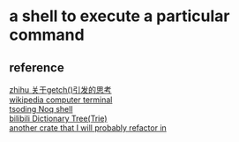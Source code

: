 # a shell to execute a particular command
## reference
[zhihu 关于getch()引发的思考](https://zhuanlan.zhihu.com/p/32494610)<br>
[wikipedia computer terminal](https://en.wikipedia.org/wiki/Computer_terminal#Dumb_terminals)<br>
[tsoding Noq shell](https://dongdigua.github.io/blog_and_ytb_collections)<br>
[bilibili Dictionary Tree(Trie)](https://bilibili.com/BV1PR4y1H77o)<br>
[another crate that I will probably refactor in](https://docs.rs/dialoguer/latest/dialoguer/)<br>
